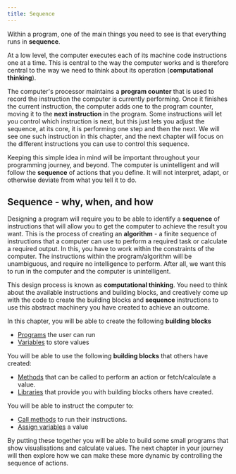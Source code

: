 ```yaml
---
title: Sequence
---
```


Within a program, one of the main things you need to see is that everything runs in **sequence**.

At a low level, the computer executes each of its machine code instructions one at a time. This is central to the way the computer works and is therefore central to the way we need to think about its operation (**computational thinking**).

The computer's processor maintains a **program counter** that is used to record the instruction the computer is currently performing. Once it finishes the current instruction, the computer adds one to the program counter, moving it to the **next instruction** in the program. Some instructions will let you control which instruction is next, but this just lets you adjust the sequence, at its core, it is performing one step and then the next. We will see one such instruction in this chapter, and the next chapter will focus on the different instructions you can use to control this sequence.

Keeping this simple idea in mind will be important throughout your programming journey, and beyond. The computer is unintelligent and will follow the **sequence** of actions that you define. It will not interpret, adapt, or otherwise deviate from what you tell it to do.

## Sequence - why, when, and how

Designing a program will require you to be able to identify a **sequence** of instructions that will allow you to get the computer to achieve the result you want. This is the process of creating an **algorithm** - a finite sequence of instructions that a computer can use to perform a required task or calculate a required output. In this, you have to work within the constraints of the computer. The instructions within the program/algorithm will be unambiguous, and require no intelligence to perform. After all, we want this to run in the computer and the computer is unintelligent.

This design process is known as **computational thinking**. You need to think about the available instructions and building blocks, and creatively come up with the code to create the building blocks and **sequence** instructions to use this abstract machinery you have created to achieve an outcome.

In this chapter, you will be able to create the following **building blocks**

- [Programs](../00-program) the user can run
- [Variables](../07-variable) to store values

You will be able to use the following **building blocks** that others have created:

- [Methods](../02-method) that can be called to perform an action or fetch/calculate a value.
- [Libraries](../10-library) that provide you with building blocks others have created.

You will be able to instruct the computer to:

- [Call methods](../03-method-call) to run their instructions.
- [Assign variables](../08-assignment-statement) a value

By putting these together you will be able to build some small programs that show visualisations and calculate values. The next chapter in your journey will then explore how we can make these more dynamic by controlling the sequence of actions.
